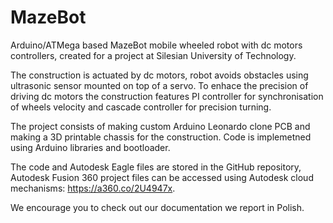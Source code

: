 # MazeBot
Arduino/ATMega based MazeBot mobile wheeled robot with dc motors controllers, created for a project at Silesian University of Technology.

The construction is actuated by dc motors, robot avoids obstacles using ultrasonic sensor mounted on top of a servo. To enhace the precision of driving dc motors the construction features PI controller for synchronisation of wheels velocity and cascade controller for precision turning.

The project consists of making custom Arduino Leonardo clone PCB and making a 3D printable chassis for the construction. Code is implemetned using Arduino libraries and bootloader.

The code and Autodesk Eagle files are stored in the GitHub repository, Autodesk Fusion 360 project files can be accessed using Autodesk cloud mechanisms: https://a360.co/2U4947x.

We encourage you to check out our documentation we report in Polish.
